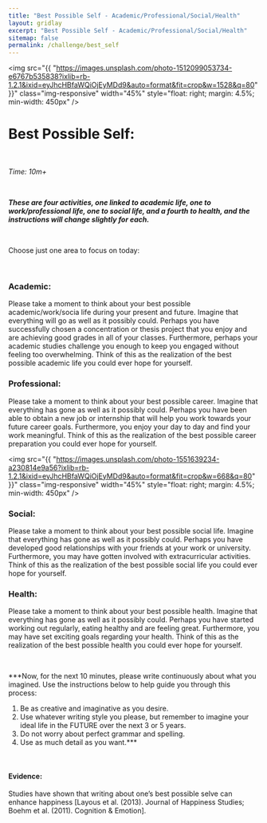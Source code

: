 ```yaml
---
title: "Best Possible Self - Academic/Professional/Social/Health"
layout: gridlay
excerpt: "Best Possible Self - Academic/Professional/Social/Health"
sitemap: false
permalink: /challenge/best_self
---
```


<img src="{{ "https://images.unsplash.com/photo-1512099053734-e6767b535838?ixlib=rb-1.2.1&ixid=eyJhcHBfaWQiOjEyMDd9&auto=format&fit=crop&w=1528&q=80" }}" class="img-responsive" width="45%" style="float: right; margin: 4.5%; min-width: 450px" />


# Best Possible Self:

&nbsp;

*Time: 10m+*

&nbsp;

***These are four activities, one linked to academic life, one to work/professional life, one to social life, and a fourth  to health, and the instructions will change slightly for each.***

&nbsp;
&nbsp;
&nbsp;

Choose just one area to focus on today: 

&nbsp;
&nbsp;

### Academic:
Please take a moment to think about your best possible academic/work/socia life during your present and future. Imagine that everything will go as well as it possibly could. Perhaps you have successfully chosen a concentration or thesis project that you enjoy and are achieving good grades in all of your classes. Furthermore, perhaps your academic studies challenge you enough to keep you engaged without feeling too overwhelming. Think of this as the realization of the best possible academic life you could ever hope for yourself. 

### Professional:
Please take a moment to think about your best possible career. Imagine that everything has gone as well as it possibly could. Perhaps you have been able to obtain a new job or internship that will help you work towards your future career goals. Furthermore, you enjoy your day to day and find your work meaningful. Think of this as the realization of the best possible career preparation you could ever hope for yourself.


<img src="{{ "https://images.unsplash.com/photo-1551639234-a230814e9a56?ixlib=rb-1.2.1&ixid=eyJhcHBfaWQiOjEyMDd9&auto=format&fit=crop&w=668&q=80" }}" class="img-responsive" width="45%" style="float: right; margin: 4.5%; min-width: 450px" />

### Social:
Please take a moment to think about your best possible social life. Imagine that everything has gone as well as it possibly could. Perhaps you have developed good relationships with your friends at your work or university. Furthermore, you may have gotten involved with extracurricular activities. Think of this as the realization of the best possible social life you could ever hope for yourself.

### Health:
Please take a moment to think about your best possible health. Imagine that everything has gone as well as it possibly could. Perhaps you have started working out regularly, eating healthy and are feeling great. Furthermore, you may have set exciting goals regarding your health. Think of this as the realization of the best possible health you could ever hope for yourself.

&nbsp;
&nbsp;

***Now, for the next 10 minutes, please write continuously about what you imagined. Use the instructions below to help guide you through this process:

1. Be as creative and imaginative as you desire.
2. Use whatever writing style you please, but remember to imagine your ideal life in the FUTURE over the next 3 or 5 years. 
3. Do not worry about perfect grammar and spelling. 
4. Use as much detail as you want.***

&nbsp;
&nbsp;
&nbsp;

#### Evidence: 
Studies have shown that writing about one’s best possible selve can enhance happiness [Layous et al. (2013). Journal of Happiness Studies; Boehm et al. (2011). Cognition & Emotion].

&nbsp;
&nbsp;
